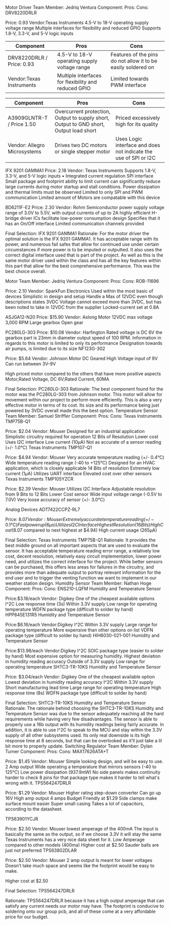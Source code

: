 Motor Driver
Team Member: Jedriq Ventura
Component:
Pros:
Cons:
DRV8220DRLR

Price: 0.93
Vendor:Texas Instruments
4.5-V to 18-V operating supply voltage range
Multiple interfaces for flexibility and reduced GPIO
Supports 1.8-V, 3.3-V, and 5-V logic inputs

| Component     | Pros                                                                                  | Cons                                                       |
| ------------- | --------------------------------------------------------------------------------------|---------------------------------------------------------   |
| DRV8220DRLR / Price: 0.93  | 4.5-V to 18-V operating supply voltage range                                          | Features of the pins do not allow it to be easily soldered on              |
|Vendor:Texas Instruments   | Multiple interfaces for flexibility and reduced GPIO                                  |Limited towards PWM interface                               |




| Component     | Pros                                                                                  | Cons                                                       |
| ------------- | --------------------------------------------------------------------------------------|---------------------------------------------------------   |
| A3909GLNTR-T / Price 1.50 | Overcurrent protection, Output to supply short, Output to GND short, Output load short|Priced excessively high for its quality              |
| Vendor: Allegro Microsystems  | Drives two DC motors or single stepper motor       |Uses Logic interface and does not indicate the use of SPI or I2C                               |

IFX 9201 GAMMA1
Price: 2.18
Vendor: Texas Instruments
Supports 1.8-V, 3.3-V, and 5-V logic inputs • Integrated current regulation
SPI interface
Small package and footprint
ability to limit current can significantly reduce large currents during motor startup and stall conditions. 
Power dissipation and thermal limits must be observed
Limited to only SPI and PWM communication
Limited amount of Motors are compatable with this device

BD6211F-E2
Price: 2.30
Vendor: Rohm Semiconductor
 power supply voltage range of 3.0V to 5.5V, with output currents of up to 2A
 highly efficient H-bridge driver ICs facilitate low-power consumption design
Specifies that it has an On/Off interface
Limited communication channels provided


Final Selection: IFX 9201 GAMMA1
Rationale: For the motor driver the optimal solution is the IFX 9201 GAMMA1. It has acceptable range with its power, and numerous fail safes that allow for continued use under certain circumstances if more power is to be imputed or outputted. It also uses the correct digital interface used that is part of the project. As well as this is the same motor driver used within the class and has all the key features within this part that allow for the best comprehensive performance. This was the best choice overall. 

Motor
Team Member: Jedriq Ventura
Component:
Pros:
Cons:
ROB-11696

Price: 2.10
Vendor: SparkFun Electronics
Used within the most basic of devices
Simplistic in design and setup
Handle a Max of 12VDC even though descriptions states 3VDC
Voltage cannot exceed more than 3VDC, but has been noted to take in 12VDC from the supplier
Locked-current set at 0.8A


ASJGA12-N20
Price: $15.90
Vendor: Aslong Motor
12VDC max voltage
3,000 RPM
Large gearbox
Open gear

PC280LG-303
Price: $10.08
Vendor: Harfington
Rated voltage is DC 6V
 the gearbox part is 23mm in diameter
output speed of 100 RPM.
Information in regards to this motor is limited to only its performance
Designation towards air pumps, is limited due to its size
NF123G-302

Price: $5.64
Vendor: Johnson Motor
DC Geared 
High Voltage input of 9V
Can run between 3V-9V


High priced motor compared to the others that have more positive aspects
Motor,Rated Voltage, DC 6V;Rated Current,  60MA


Final Selection: PC280LG-303
Rationale: The best component found for the motor was the PC280LG-303 from Johnson motor. This motor will allow for movement within our project to perform more efficiently. This is also a very effective motor in terms of its cost. Its size and its performance being just powered by 3VDC overall made this the best option.
Temperature Sensor
Team Member: Samuel Striffler
Component:
Pros:
Cons:
Texas Instruments TMP75B-Q1

Price: $2.04
Vendor: Mouser
Designed for an industrial application
Simplistic circuitry required for operation
12 Bits of Resolution
Lower cost
Uses I2C interface
Low current (10µA)
Not as accurate of a sensor reading (+/- 1.0℃)
Texas Instruments
TMP107-Q1

Price: $4.94
Vendor: Mouser
Very accurate temperature reading (+/- 0.4℃)
Wide temperature reading range (-40 to +125℃)
Designed for an HVAC application, which is closely applicable
14 Bits of resolution
Extremely low current (1µA)
Utilizes UART interface
Elevated cost over other sensors
Texas Instruments
TMP105YZCR

Price: $2.39
Vendor: Mouser
Utilizes I2C Interface
Adjustable resolution from 9 Bits to 12 Bits
Lower Cost sensor
Wide input voltage range (-0.5V to 7.0V)
Very loose accuracy of sensor (+/- 3.0℃)


Analog Devices
ADT7422CCPZ-RL7

Price: $8.07
Vendor: Mouser
Extremely accurate temperature reading (+/- 0.1℃)
Fast power up (6µs)
Utilizes I2C Interface
Highest Resolution (16 Bits)
High Cost ($8.07 compared to next highest at $4.94)
High current usage (265µA)


Final Selection: Texas Instruments TMP75B-Q1
Rationale: It provides the best middle ground on all important aspects that are used to evaluate the sensor. It has acceptable temperature reading error range, a relatively low cost, decent resolution, relatively easy circuit implementation, lower power need, and utilizes the correct interface for the project. While better sensors can be purchased, this offers less areas for failures in the circuitry, and provides more than adequate output to portray relevant information for the end user and to trigger the venting function we want to implement in our weather station design. 
Humidity Sensor
Team Member: Nathan Hoge
Component:
Pros:
Cons:
ENS210-LQFM Humidity and Temperature Sensor

Price:$3.18/each
Vendor: Digikey
One of the cheapest available options
I^2C
Low response time (3s)
Within 3.3V supply
Low range for operating temperature
WDFN package type (difficult to solder by hand)
HPP845E131R5 Humidity and Temperature Sensor

Price:$6.16/each
Vendor:Digikey
I^2C
Within 3.3V supply
Large range for operating temperature
More expensive than other options on list
VDFN package type (difficult to solder by hand)
HIH6030-021-001 Humidity and Temperature Sensor

Price:$13.98/each
Vendor:Digikey
I^2C
SOIC package type (easier to solder by hand)
Most expensive option for measuring humidity.
Highest deviation in humidity reading accuracy
Outside of 3.3V supply
Low range for operating temperature
SHTC3-TR-10KS Humidity and Temperature Sensor

Price: $3.04/each
Vendor: Digikey
One of the cheapest available option
Lowest deviation in humidity reading accuracy
I^2C
Within 3.3V supply
Short manufacturing lead time
Large range for operating temperature
High response time (8s)
WDFN package type (difficult to solder by hand)


Final Selection: SHTC3-TR-10KS Humidity and Temperature Sensor
Rationale: The rationale behind choosing the SHTC3-TR-10KS Humidity and Temperature Sensor was due to the sensor adequately reaching all the hard requirements while having very few disadvantages. The sensor is able to properly use a 16b output with its humidity readings being fairly accurate. In addition, it is able to use I^2C to speak to the MCU and stay within the 3.3V supply of all other subsystems used. Its only real downside is its high response time at 8 seconds, but that can be overlooked as it’ll just take a lil bit more to properly update.
Switching Regulator
Team Member: Dylan Turner
Component:
Pros:
Cons:
MAX17626ATA+T



Price: $1.45
Vendor: Mouser
Simple looking design, and will be easy to use.
2 Amp output 
Wide operating a temperature that mirrors sensors (-40 to 125℃)
Low power dissipation (937.9mW)
No side panels makes continuity harder to check
8 pins for that package type makes it harder to tell what's wrong with it.
TPS564247DRLR




Price: $1.29 
Vendor: Mouser
Higher rating step-down converter
Can go up 16V 
High amp output 4 amps
Budget Friendly at $1.29
Side clamps make surface mount easier
Super small casing 
Takes a lot of capacitors, according to the datasheet.




TPS63901YCJR


Price: $2.50
Vendor: Mouser
lowest amperage of the 400mA 
The input is basically the same as the output, so if we choose 3.3V it will stay the same
Texas Instruments has a very nice data sheet for it.
Low Amperage compared to other models (400ma)
Higher cost at $2.50
Sauder balls are just not preferred 
TPS63802DLAR


Price: $2.50
Vendor: Mouser
2 amp output
Is meant for lower voltages 
Doesn’t take much space and seems like the footprint would be easy to make.


Higher cost at $2.50

Final Selection: TPS564247DRLR

Rationale: TPS564247DRLR because it has a high output amperage that can satisfy any current needs our motor may have. The footprint is conducive to soldering onto our group pcb, and all of these come at a very affordable price for our budget.

